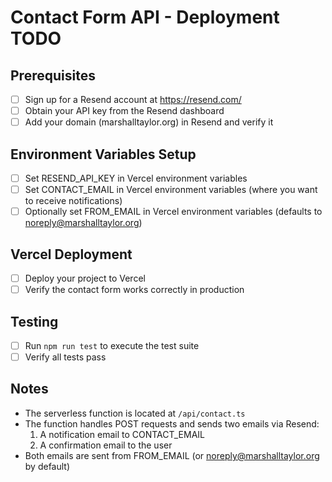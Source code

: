 # Contact Form API - Deployment TODO

## Prerequisites
- [ ] Sign up for a Resend account at https://resend.com/
- [ ] Obtain your API key from the Resend dashboard
- [ ] Add your domain (marshalltaylor.org) in Resend and verify it

## Environment Variables Setup
- [ ] Set RESEND_API_KEY in Vercel environment variables
- [ ] Set CONTACT_EMAIL in Vercel environment variables (where you want to receive notifications)
- [ ] Optionally set FROM_EMAIL in Vercel environment variables (defaults to noreply@marshalltaylor.org)

## Vercel Deployment
- [ ] Deploy your project to Vercel
- [ ] Verify the contact form works correctly in production

## Testing
- [ ] Run `npm run test` to execute the test suite
- [ ] Verify all tests pass

## Notes
- The serverless function is located at `/api/contact.ts`
- The function handles POST requests and sends two emails via Resend:
  1. A notification email to CONTACT_EMAIL
  2. A confirmation email to the user
- Both emails are sent from FROM_EMAIL (or noreply@marshalltaylor.org by default)